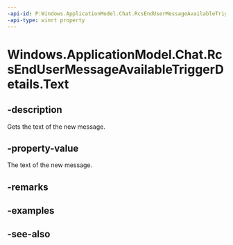 ----api-id: P:Windows.ApplicationModel.Chat.RcsEndUserMessageAvailableTriggerDetails.Text
-api-type: winrt property
---<!-- Property syntaxpublic string Text { get; }--># Windows.ApplicationModel.Chat.RcsEndUserMessageAvailableTriggerDetails.Text## -descriptionGets the text of the new message.## -property-valueThe text of the new message.## -remarks## -examples## -see-also